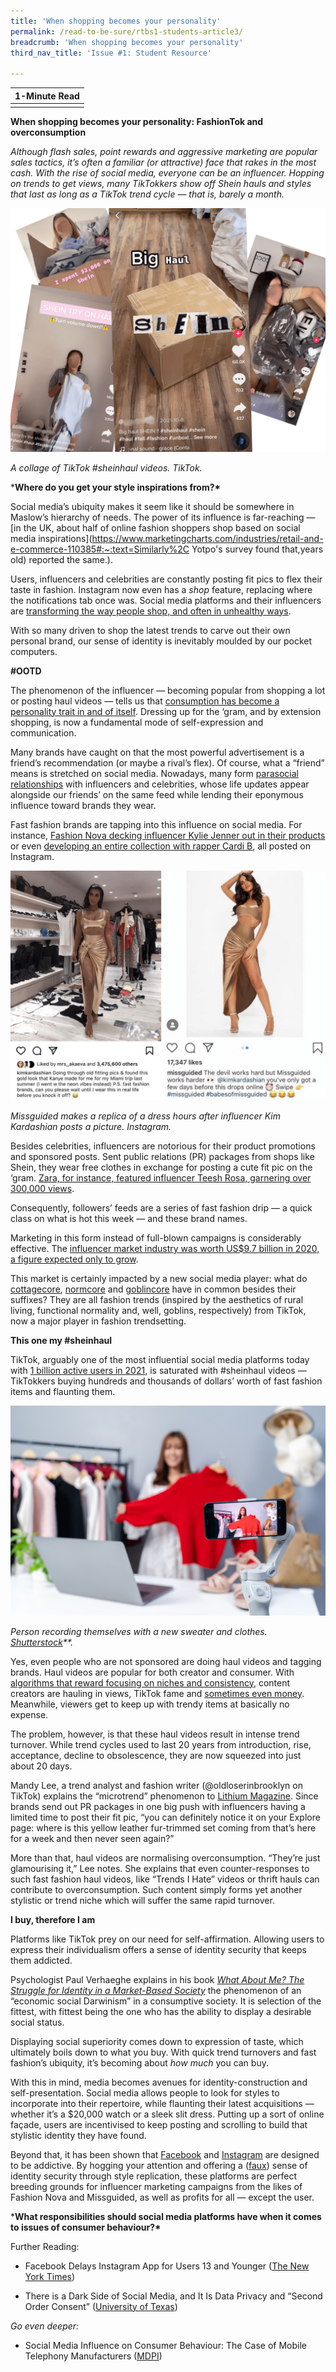 ```yaml
---
title: 'When shopping becomes your personality'
permalink: /read-to-be-sure/rtbs1-students-article3/
breadcrumb: 'When shopping becomes your personality'
third_nav_title: 'Issue #1: Student Resource'

---
```


| **1-Minute Read** |
| :---------------: |
|                   |

**When shopping becomes your personality: FashionTok and overconsumption**

 

*Although flash sales, point rewards and aggressive marketing are popular sales tactics, it’s often a familiar (or attractive) face that rakes in the most cash. With the rise of social media, everyone can be an influencer. Hopping on trends to get views, many* *TikTokkers show off Shein hauls and styles that last as long as a TikTok trend cycle — that is, barely a month.*

![](../images/rtbs1-students-article3a.png)

*A collage of TikTok #sheinhaul videos. TikTok.*

***Where do you get your style inspirations from?\***

 

Social media’s ubiquity makes it seem like it should be somewhere in Maslow’s hierarchy of needs. The power of its influence is far-reaching — [in the UK, about half of online fashion shoppers shop based on social media inspirations](https://www.marketingcharts.com/industries/retail-and-e-commerce-110385#:~:text=Similarly%2C Yotpo's survey found that,years old) reported the same.). 

 

Users, influencers and celebrities are constantly posting fit pics to flex their taste in fashion. Instagram now even has a *shop* feature, replacing where the notifications tab once was. Social media platforms and their influencers are [transforming the way people shop, and often in unhealthy ways](https://greenisthenewblack.com/shein-ultra-fast-fashion-consumerism-tiktok-influencer/).

 

With so many driven to shop the latest trends to carve out their own personal brand, our sense of identity is inevitably moulded by our pocket computers.

 

**#OOTD**

 

The phenomenon of the influencer — becoming popular from shopping a lot or posting haul videos — tells us that [consumption has become a personality trait in and of itself](https://www.psychologytoday.com/us/blog/me-the-self-and-i/201904/how-do-we-form-identities-in-consumer-society). Dressing up for the ‘gram, and by extension shopping, is now a fundamental mode of self-expression and communication. 

 

Many brands have caught on that the most powerful advertisement is a friend’s recommendation (or maybe a rival’s flex). Of course, what a “friend” means is stretched on social media. Nowadays, many form [parasocial relationships](https://www.scmp.com/lifestyle/entertainment/article/3150722/parasocial-relationships-illusion-friendship-celebrity) with influencers and celebrities, whose life updates appear alongside our friends’ on the same feed while lending their eponymous influence toward brands they wear. 

 

Fast fashion brands are tapping into this influence on social media. For instance, [Fashion Nova decking influencer Kylie Jenner out in their products](https://www.instagram.com/p/BhkWrrTl2AI/?hl=en) or even [developing an entire collection with rapper Cardi B](https://www.instagram.com/p/Bso_K7SFRME/?hl=en), all posted on Instagram.

 

![](../images/rtbs1-students-article3b.png)

*Missguided makes a replica of a dress hours after influencer Kim Kardashian posts a picture. Instagram.*

 

Besides celebrities, influencers are notorious for their product promotions and sponsored posts. Sent public relations (PR) packages from shops like Shein, they wear free clothes in exchange for posting a cute fit pic on the ‘gram. [Zara, for instance, featured influencer Teesh Rosa, garnering over 300,000 views](https://www.instagram.com/p/BCfp8XIC_Y7/).

 

Consequently, followers’ feeds are a series of fast fashion drip — a quick class on what is hot this week — and these brand names.

 

Marketing in this form instead of full-blown campaigns is considerably effective. The [influencer market industry was worth US$9.7 billion in 2020, a figure expected only to grow](https://influencermarketinghub.com/influencer-marketing-benchmark-report-2021/).

 

This market is certainly impacted by a new social media player: what do [cottagecore](https://thevou.com/fashion/cottagecore/), [normcore](https://www.thecut.com/2014/02/normcore-fashion-trend.html) and [goblincore](https://www.theguardian.com/fashion/2021/jul/30/goblincore-fashion-trend-embraces-chaos-dirt-mud) have in common besides their suffixes? They are all fashion trends (inspired by the aesthetics of rural living, functional normality and, well, goblins, respectively) from TikTok, now a major player in fashion trendsetting. 

 

**This one my #sheinhaul**

 

TikTok, arguably one of the most influential social media platforms today with [1 billion active users in 2021](https://www.businessofapps.com/data/tik-tok-statistics/), is saturated with #sheinhaul videos — TikTokkers buying hundreds and thousands of dollars’ worth of fast fashion items and flaunting them. 

 

![](../images/rtbs1-students-article3.jpg)

*Person recording themselves with a new sweater and clothes.* *[Shutterstock](https://www.shutterstock.com/image-photo/young-woman-selling-clothes-online-by-1931387588)**.*

 

Yes, even people who are not sponsored are doing haul videos and tagging brands. Haul videos are popular for both creator and consumer. With [algorithms that reward focusing on niches and consistency](https://later.com/blog/tiktok-algorithm/), content creators are hauling in views, TikTok fame and [sometimes even money](https://www.shopify.com.sg/blog/make-money-on-tiktok). Meanwhile, viewers get to keep up with trendy items at basically no expense. 

 

The problem, however, is that these haul videos result in intense trend turnover. While trend cycles used to last 20 years from introduction, rise, acceptance, decline to obsolescence, they are now squeezed into just about 20 days. 

 

Mandy Lee, a trend analyst and fashion writer (@oldloserinbrooklyn on TikTok) explains the “microtrend” phenomenon to [Lithium Magazine](https://lithiumagazine.com/2021/06/15/how-tiktok-makes-fast-fashion-faster/). Since brands send out PR packages in one big push with influencers having a limited time to post their fit pic, “you can definitely notice it on your Explore page: where is this yellow leather fur-trimmed set coming from that’s here for a week and then never seen again?”

 

More than that, haul videos are normalising overconsumption. “They’re just glamourising it,” Lee notes. She explains that even counter-responses to such fast fashion haul videos, like “Trends I Hate” videos or thrift hauls can contribute to overconsumption. Such content simply forms yet another stylistic or trend niche which will suffer the same rapid turnover. 

 

**I buy, therefore I am**

 

Platforms like TikTok prey on our need for self-affirmation. Allowing users to express their individualism offers a sense of identity security that keeps them addicted. 

 

Psychologist Paul Verhaeghe explains in his book *[What About Me? The Struggle for Identity in a Market-Based Society](https://nlb.overdrive.com/media/1642697)* the phenomenon of an “economic social Darwinism” in a consumptive society. It is selection of the fittest, with fittest being the one who has the ability to display a desirable social status. 

 

Displaying social superiority comes down to expression of taste, which ultimately boils down to what you buy. With quick trend turnovers and fast fashion’s ubiquity, it’s becoming about *how much* you can buy. 

 

With this in mind, media becomes avenues for identity-construction and self-presentation. Social media allows people to look for styles to incorporate into their repertoire, while flaunting their latest acquisitions — whether it’s a $20,000 watch or a sleek slit dress. Putting up a sort of online façade, users are incentivised to keep posting and scrolling to build that stylistic identity they have found. 

 

Beyond that, it has been shown that [Facebook](https://www.cbsnews.com/news/facebook-addictive-as-cigarettes-former-executive-says/) and [Instagram](https://www.businessinsider.com/facebook-has-been-deliberately-designed-to-mimic-addictive-painkillers-2018-12) are designed to be addictive. By hogging your attention and offering a ([faux](https://www.psychologytoday.com/us/blog/me-the-self-and-i/201904/how-do-we-form-identities-in-consumer-society)) sense of identity security through style replication, these platforms are perfect breeding grounds for influencer marketing campaigns from the likes of Fashion Nova and Missguided, as well as profits for all — except the user. 

 

 

***What responsibilities should social media platforms have when it comes to issues of consumer behaviour?\***

 

Further Reading:

- Facebook Delays Instagram App for Users 13 and Younger ([The New York Times](https://www.nytimes.com/2021/09/27/technology/facebook-instagram-for-kids.html))

- There is a Dark Side of Social Media, and It Is Data Privacy and “Second Order Consent” ([University of Texas](https://news.utexas.edu/2018/04/26/data-privacy-and-second-order-consent-need-regulation/))

 

*Go even deeper:*

- Social Media Influence on Consumer Behaviour: The Case of Mobile Telephony Manufacturers ([MDPI](https://www.mdpi.com/2071-1050/12/4/1506))